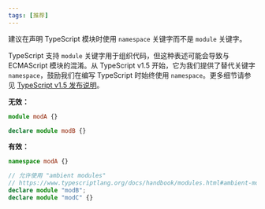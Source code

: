 ```yaml
---
tags: [推荐]
---
```


建议在声明 TypeScript 模块时使用 `namespace` 关键字而不是 `module` 关键字。

TypeScript 支持 `module` 关键字用于组织代码，但这种表述可能会导致与 ECMAScript 模块的混淆。从 TypeScript v1.5 开始，它为我们提供了替代关键字 `namespace`，鼓励我们在编写 TypeScript 时始终使用 `namespace`。更多细节请参见 [TypeScript v1.5 发布说明](https://www.typescriptlang.org/docs/handbook/release-notes/typescript-1-5.html#namespace-keyword)。

**无效：**

```typescript
module modA {}

declare module modB {}
```

**有效：**

```typescript
namespace modA {}

// 允许使用 "ambient modules"
// https://www.typescriptlang.org/docs/handbook/modules.html#ambient-modules
declare module "modB";
declare module "modC" {}
```